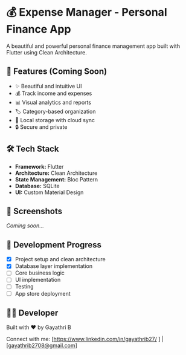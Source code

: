 # 💰 Expense Manager - Personal Finance App

A beautiful and powerful personal finance management app built with Flutter using Clean Architecture.

## 🚀 Features (Coming Soon)
- ✨ Beautiful and intuitive UI
- 💰 Track income and expenses
- 📊 Visual analytics and reports
- 🏷️ Category-based organization
- 💾 Local storage with cloud sync
- 🔒 Secure and private

## 🛠️ Tech Stack
- **Framework:** Flutter
- **Architecture:** Clean Architecture
- **State Management:** Bloc Pattern
- **Database:** SQLite
- **UI:** Custom Material Design

## 📱 Screenshots
*Coming soon...*

## 🎯 Development Progress
- [x] Project setup and clean architecture
- [x] Database layer implementation
- [ ] Core business logic
- [ ] UI implementation
- [ ] Testing
- [ ] App store deployment

## 👨‍💻 Developer
Built with ❤️ by Gayathri B

Connect with me: [https://www.linkedin.com/in/gayathrib27/ ] | [gayathrib2708@gmail.com]
